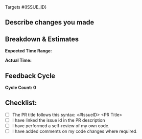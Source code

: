 Targets #{ISSUE_ID}
<!--- 
If there is an open issue, please link to the issue here by replacing [ISSUE_ID]. For eg. #1202
-->

## Describe changes you made
<!--- 
Describe your changes or approach in detail. Why these changes are required? What was implemented earlier and what you implemented?
-->

## Breakdown & Estimates 
<!-- 
Please add the action items that you performed and the time they took. For example
- [ ] Action item 1: 2 - 4 hours
- [ ] Action item 2: 4 - 8 hours
-->

**Expected Time Range:**

**Actual Time:** 

## Feedback Cycle
<!-- 
Number of times feedbacks are given in the PR. This needs to be updated by reviewer
-->
**Cycle Count: 0**

## Checklist:
<!--- Mark the checkboxes accordingly. -->
<!--- If you're unsure about any of these, don't hesitate to ask. We're here to help! -->
- [ ] The PR title follows this syntax: <#IssueID> \<PR Title>
- [ ] I have linked the issue id in the PR description
- [ ] I have performed a self-review of my own code.
- [ ] I have added comments on my code changes where required.
